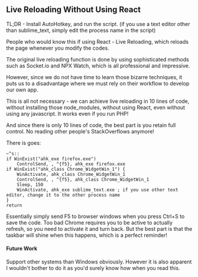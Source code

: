 ## Live Reloading Without Using React

TL;DR - Install AutoHotkey, and run the script.
(if you use a text editor other than sublime_text, simply edit the process name in the script)

People who would know this if using React - Live Reloading, which reloads the page whenever you modify the codes.

The original live reloading function is done by using sophisticated methods such as Socket.io and NPX Watch, which is all professional and impressive.

However, since we do not have time to learn those bizarre techniques, it puts us to a disadvantage where we must rely on their workflow to develop our own app.

This is all not necessary - we can achieve live reloading in 10 lines of code, without installing those node_modules, without using React, even without using any javascript. It works even if you run PHP!

And since there is only 10 lines of code, the best part is you retain full control. No reading other people's StackOverflows anymore!

There is goes:

```autohotkey
~^s::
if WinExist("ahk_exe firefox.exe")
    ControlSend, , ^{f5}, ahk_exe firefox.exe
if WinExist("ahk_class Chrome_WidgetWin_1") {
    WinActivate, ahk_class Chrome_WidgetWin_1
    ControlSend, , ^{f5}, ahk_class Chrome_WidgetWin_1
    Sleep, 150
    WinActivate, ahk_exe sublime_text.exe ; if you use other text editor, change it to the other process name
}
return
```

Essentially simply send F5 to browser windows when you press Ctrl+S to save the code.
Too bad Chrome requires you to be active to actually refresh, so you need to activate it and turn back. But the best part is that the taskbar will shine when this happens, which is a perfect reminder!

#### Future Work

Support other systems than Windows obviously. However it is also apparent I wouldn't bother to do it as you'd surely know how when you read this.